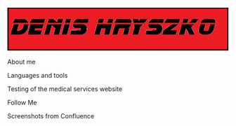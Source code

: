 [![Header](https://github.com/Denis198421/Denis198421/blob/main/assets/1.png)](https://www.linkedin.com/in/denis-hryszko-023a02254/)

About me

Languages and tools

Testing of the medical services website

Follow Me

Screenshots from Confluence
